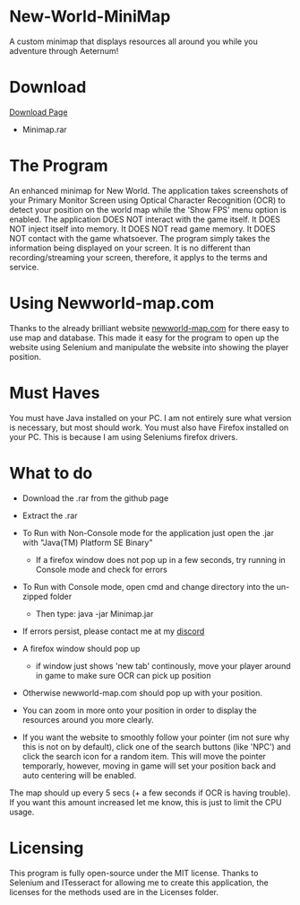 # New-World-MiniMap
A custom minimap that displays resources all around you while you adventure through Aeternum!

# Download
[Download Page](https://github.com/llabinator/New-World-MiniMap/releases/tag/Minimap)
- Minimap.rar

# The Program
An enhanced minimap for New World. The application takes screenshots of your Primary Monitor Screen using Optical Character Recognition (OCR) to detect your position on the world map while the 'Show FPS' menu option is enabled. The application DOES NOT interact with the game itself. It DOES NOT inject itself into memory. It DOES NOT read game memory. It DOES NOT contact with the game whatsoever. The program simply takes the information being displayed on your screen. It is no different than recording/streaming your screen, therefore, it applys to the terms and service.

# Using Newworld-map.com
Thanks to the already brilliant website [newworld-map.com](https://newworld-map.com) for there easy to use map and database. This made it easy for the program to open up the website using Selenium and manipulate the website into showing the player position.

# Must Haves
You must have Java installed on your PC. I am not entirely sure what version is necessary, but most should work.
You must also have Firefox installed on your PC. This is because I am using Seleniums firefox drivers.

# What to do
- Download the .rar from the github page
- Extract the .rar
- To Run with Non-Console mode for the application just open the .jar with "Java(TM) Platform SE Binary"
  - If a firefox window does not pop up in a few seconds, try running in Console mode and check for errors

- To Run with Console mode, open cmd and change directory into the un-zipped folder
  - Then type: java -jar Minimap.jar

- If errors persist, please contact me at my [discord](https://discord.gg/HxsTVM3wB2)

- A firefox window should pop up
  - if window just shows 'new tab' continously, move your player around in game to make sure OCR can pick up position
- Otherwise newworld-map.com should pop up with your position.

- You can zoom in more onto your position in order to display the resources around you more clearly.

- If you want the website to smoothly follow your pointer (im not sure why this is not on by default), click one of the search buttons (like 'NPC') and click the search icon for a random item. This will move the pointer temporarly, however, moving in game will set your position back and auto centering will be enabled.

The map should up every 5 secs (+ a few seconds if OCR is having trouble). If you want this amount increased let me know, this is just to limit the CPU usage.

# Licensing
This program is fully open-source under the MIT license. Thanks to Selenium and ITesseract for allowing me to create this application, the licenses for the methods used are in the Licenses folder. 
